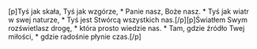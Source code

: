 [p]Tyś jak skała, Tyś jak wzgórze, * Panie nasz, Boże nasz. * Tyś jak wiatr w swej naturze, * Tyś jest Stwórcą wszystkich nas.[/p][p]Światłem Swym rozświetlasz drogę, * która prosto wiedzie nas. * Tam, gdzie źródło Twej miłości, * gdzie radośnie płynie czas.[/p]